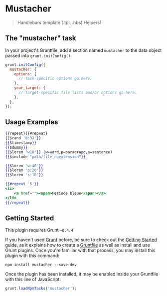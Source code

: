 # Mustacher

> Handlebars template (.tpl, .hbs) Helpers!

## The "mustacher" task
In your project's Gruntfile, add a section named `mustacher` to the data object passed into `grunt.initConfig()`.

```js
grunt.initConfig({
  mustacher: {
    options: {
      // Task-specific options go here.
    },
    your_target: {
      // Target-specific file lists and/or options go here.
    },
  },
});
```

## Usage Examples

```hbs
{{repeat}{{#repeat}
{{$rand '8:32'}}
{{$timestamp}}
{{$dummy}}
{{$lorem "w10"}} (w=word,p=paragrapg,s=sentence)
{{$include "path/file_noextension"}}

{{$lorem 'w:40'}}
{{$lorem 'p:20'}}
{{$lorem 's:10'}}

{{#repeat '5'}}
<li>
    <a href=""><span>Periode bleue</span></a>
</li>
{{/repeat}}
```

## Getting Started

This plugin requires Grunt `~0.4.4`

If you haven't used [Grunt](http://gruntjs.com/) before, be sure to check out the [Getting Started](http://gruntjs.com/getting-started) guide, as it explains how to create a [Gruntfile](http://gruntjs.com/sample-gruntfile) as well as install and use Grunt plugins. Once you're familiar with that process, you may install this plugin with this command:

```shell
npm install mustacher --save-dev
```

Once the plugin has been installed, it may be enabled inside your Gruntfile with this line of JavaScript:

```js
grunt.loadNpmTasks('mustacher');



